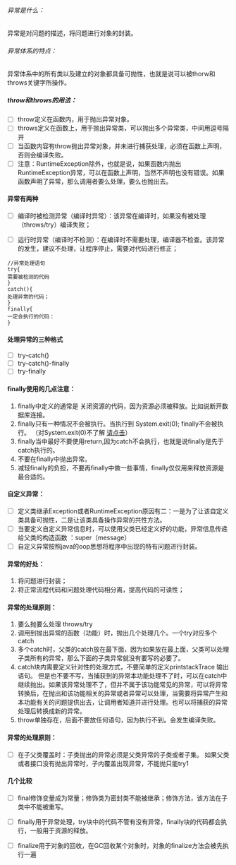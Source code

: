﻿######  异常是什么：
异常是对问题的描述，将问题进行对象的封装。
######  异常体系的特点：
异常体系中的所有类以及建立的对象都具备可抛性，也就是说可以被thorw和throws关键字所操作。
#####   throw和throws的用法：

 - [ ] throw定义在函数内，用于抛出异常对象。
 - [ ] throws定义在函数上，用于抛出异常类，可以抛出多个异常类，中间用逗号隔开
 - [ ] 当函数内容有throw抛出异常对象，并未进行捕获处理，必须在函数上声明，否则会编译失败。
 - [ ] 注意：RuntimeException除外，也就是说，如果函数内抛出RuntimeException异常，可以在函数上声明，当然不声明也没有错误。如果函数声明了异常，那么调用者要么处理，要么也抛出去。
####  异常有两种
 - [ ] 编译时被检测异常（编译时异常）：该异常在编译时，如果没有被处理（throws/try）编译失败；
 - [ ] 运行时异常（编译时不检测）：在编译时不需要处理，编译器不检查。该异常的发生，建议不处理，让程序停止，需要对代码进行修正；
 

```
//异常处理语句
try{
需要被检测的代码
}
catch(){
处理异常的代码；
}
finally{
一定会执行的代码：
}
```
####   处理异常的三种格式

 - [ ] try-catch()
 - [ ] try-catch()-finally
 - [ ] try-finally
####  finally使用的几点注意：
 1. finally中定义的通常是  关闭资源的代码，因为资源必须被释放。比如说断开数据库连接。
 2. finally只有一种情况不会被执行。当执行到  System.exit(0);    finally不会被执行。 （对System.exit(0)不了解     [请点击](https://blog.csdn.net/Fly_Fly_Zhang/article/details/86563914)）
 3. finally当中最好不要使用return,因为catch不会执行，也就是说finally是先于catch执行的。
 4. 不要在finally中抛出异常。
 5. 减轻finally的负担，不要再finally中做一些事情，finally仅仅用来释放资源是最合适的。
####   自定义异常：
 - [ ] 定义类继承Exception或者RuntimeException原因有二：一是为了让该自定义类具备可抛性，二是让该类具备操作异常的共性方法。
 - [ ] 当要定义自定义异常信息时，可以使用父类已经定义好的功能，异常信息传递给父类的构造函数 ：super（message）
 - [ ] 自定义异常按照java的oop思想将程序中出现的特有问题进行封装。
####  异常的好处：
 1. 将问题进行封装；
 2. 将正常流程代码和问题处理代码相分离，提高代码的可读性；
####   异常的处理原则：
1. 要么抛要么处理  throws/try
2. 调用到抛出异常的函数（功能）时，抛出几个处理几个。一个try对应多个catch
3. 多个catch时，父类的catch放在最下面，因为如果放在最上面，父类可以处理子类所有的异常，那么下面的子类异常就没有要写的必要了。
4. catch块内需要定义针对性的处理方式，不要简单的定义printstackTrace 输出语句。 但是也不要不写，当捕获到的异常本功能处理不了时，可以在catch中继续抛出。如果该异常处理不了，但并不属于该功能常见的异常，可以将异常转换后，在抛出和该功能相关的异常或者异常可以处理，当需要将异常产生和本功能有关的问题提供出去，让调用者知道并进行处理。也可以将捕获的异常处理后转换成新的异常。
5. throw单独存在，后面不要放任何语句，因为执行不到。会发生编译失败。
####   异常的处理原则：
 - [ ] 在子父类覆盖时：子类抛出的异常必须是父类异常的子类或者子集。   如果父类或者接口没有抛出异常时，子内覆盖出现异常，不能抛只能try1
####   几个比较
 - [ ] final修饰变量成为常量；修饰类为密封类不能被继承；修饰方法，该方法在子类中不能被重写。
 - [ ] finally用于异常处理，try块中的代码不管有没有异常，finally块的代码都会执行，一般用于资源的释放。
 - [ ] finalize用于对象的回收，在GC回收某个对象时，对象的finalize方法会被先执行一遍

   

    

